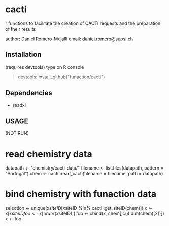 # cacti
r functions to facilitate the creation of CACTI requests and the preparation of their results

author: Daniel Romero-Mujalli
email:  daniel.romero@supsi.ch

## Installation
(requires devtools)
type on R console
> devtools::install_github("funaction/cacti")

## Dependencies
- readxl

## USAGE
(NOT RUN)
# read chemistry data
datapath <- "chemistry/cacti_data/"
filename <- list.files(datapath, pattern = "Portugal")
chem <- cacti::read_cacti(filename = filename, path = datapath)

# bind chemistry with funaction data
selection <- unique(x$siteID[x$siteID %in% cacti::get_siteID(chem)])
x <- x[x$siteID %in% selection,]
foo <- x[order(x$siteID),]
foo <- cbind(x, chem[,c(4:dim(chem)[2])])
x <- foo
